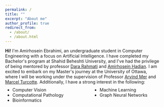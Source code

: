 ```yaml
---
permalink: /
title: ""
excerpt: "About me"
author_profile: true
redirect_from: 
  - /about/
  - /about.html
---
```

<style>
.farsi { font-family:PERSWEB; font-weight: bold; font-size:11pt; }
.header-color { color:#0f2b46; }
.twocol { columns: 2 }
ul.twocol { width: 110%; }
</style>

**Hi!** I'm Amirhosein Ebrahimi, an undergraduate student in Computer Engineering with a focus on Artificial Intelligence. I have completed my Bachelor's program at Shahid Beheshti University, and I've had the privilege of being mentored by professor [Dara&nbsp;Rahmati](https://scholar.google.com/citations?user=xwJgOl0AAAAJ&hl=en) and [Amirhosein&nbsp;Hadian](https://scholar.google.com/citations?user=qbOoaykAAAAJ&hl=en). I am excited to embark on my Master's journey at the University of Ottawa, where I will be working under the supervision of Professor [Arvind&nbsp;Mer](https://scholar.google.com/citations?user=Xy6KKl8AAAAJ&hl=en) and [Marcel&nbsp;Turcotte](https://scholar.google.com/citations?user=CWnhaywAAAAJ&hl=en). Additionally, I have a strong interest in the following: 

<ul class='twocol' style="margin-top: -1%;" markdown='1'>
<li> Computer Vision</li>
<li> Computational Pathology</li>
<li> Bioinformatics</li>
<li> Machine Learning</li>
<li> Graph Neural Networks</li>
</ul>
